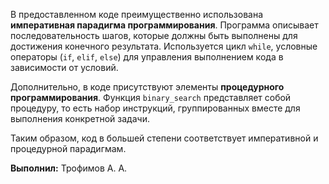 В предоставленном коде преимущественно использована 
**императивная парадигма программирования**. 
Программа описывает последовательность шагов, которые должны быть выполнены для достижения конечного результата. Используется цикл `while`, условные операторы (`if`, `elif`, `else`) для управления выполнением кода в зависимости от условий.

Дополнительно, в коде присутствуют элементы **процедурного программирования**. 
Функция `binary_search` представляет собой процедуру, то есть набор инструкций, 
группированных вместе для выполнения конкретной задачи.

Таким образом, код в большей степени соответствует императивной и процедурной парадигмам.

**Выполнил:** Трофимов А. А. 